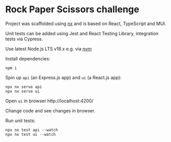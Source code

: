# Rock Paper Scissors challenge

Project was scaffolded using [nx](https://nx.dev/) and is based on React, TypeScript and MUI.

Unit tests can be added using Jest and React Testing Library, integration tests via Cypress.

Use latest Node.js LTS v18.x e.g. via [nvm](https://github.com/nvm-sh/nvm)

Install dependencies:

```shell
npm i
```

Spin up `api` (an Express.js app) and `ui` (a React.js app):

```shell
npx nx serve api
npx nx serve ui
```

Open `ui` in browser http://localhost:4200/

Change code and see changes in browser.

Run unit tests:

```shell
npx nx test api --watch
npx nx test ui --watch
```
